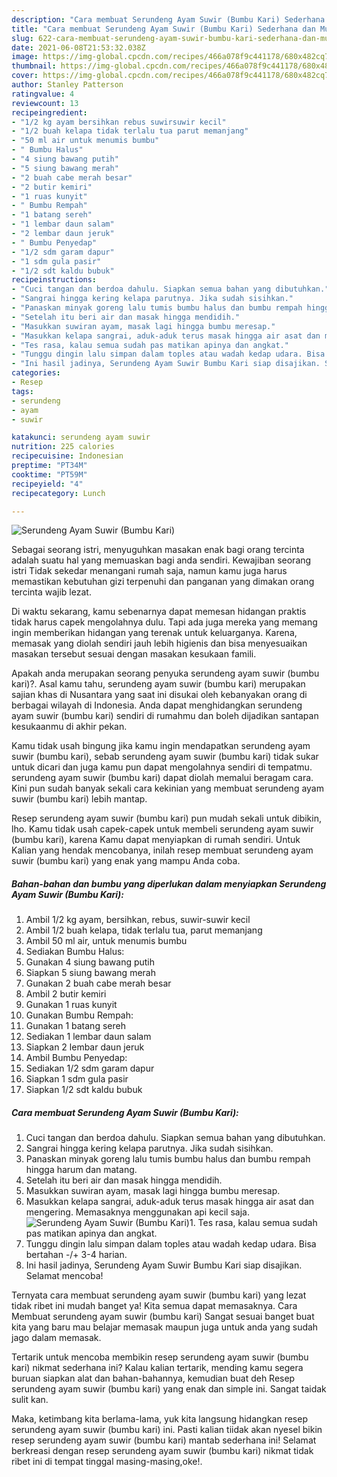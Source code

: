 ```yaml
---
description: "Cara membuat Serundeng Ayam Suwir (Bumbu Kari) Sederhana dan Mudah Dibuat"
title: "Cara membuat Serundeng Ayam Suwir (Bumbu Kari) Sederhana dan Mudah Dibuat"
slug: 622-cara-membuat-serundeng-ayam-suwir-bumbu-kari-sederhana-dan-mudah-dibuat
date: 2021-06-08T21:53:32.038Z
image: https://img-global.cpcdn.com/recipes/466a078f9c441178/680x482cq70/serundeng-ayam-suwir-bumbu-kari-foto-resep-utama.jpg
thumbnail: https://img-global.cpcdn.com/recipes/466a078f9c441178/680x482cq70/serundeng-ayam-suwir-bumbu-kari-foto-resep-utama.jpg
cover: https://img-global.cpcdn.com/recipes/466a078f9c441178/680x482cq70/serundeng-ayam-suwir-bumbu-kari-foto-resep-utama.jpg
author: Stanley Patterson
ratingvalue: 4
reviewcount: 13
recipeingredient:
- "1/2 kg ayam bersihkan rebus suwirsuwir kecil"
- "1/2 buah kelapa tidak terlalu tua parut memanjang"
- "50 ml air untuk menumis bumbu"
- " Bumbu Halus"
- "4 siung bawang putih"
- "5 siung bawang merah"
- "2 buah cabe merah besar"
- "2 butir kemiri"
- "1 ruas kunyit"
- " Bumbu Rempah"
- "1 batang sereh"
- "1 lembar daun salam"
- "2 lembar daun jeruk"
- " Bumbu Penyedap"
- "1/2 sdm garam dapur"
- "1 sdm gula pasir"
- "1/2 sdt kaldu bubuk"
recipeinstructions:
- "Cuci tangan dan berdoa dahulu. Siapkan semua bahan yang dibutuhkan."
- "Sangrai hingga kering kelapa parutnya. Jika sudah sisihkan."
- "Panaskan minyak goreng lalu tumis bumbu halus dan bumbu rempah hingga harum dan matang."
- "Setelah itu beri air dan masak hingga mendidih."
- "Masukkan suwiran ayam, masak lagi hingga bumbu meresap."
- "Masukkan kelapa sangrai, aduk-aduk terus masak hingga air asat dan mengering. Memasaknya menggunakan api kecil saja."
- "Tes rasa, kalau semua sudah pas matikan apinya dan angkat."
- "Tunggu dingin lalu simpan dalam toples atau wadah kedap udara. Bisa bertahan -/+ 3-4 harian."
- "Ini hasil jadinya, Serundeng Ayam Suwir Bumbu Kari siap disajikan. Selamat mencoba!"
categories:
- Resep
tags:
- serundeng
- ayam
- suwir

katakunci: serundeng ayam suwir 
nutrition: 225 calories
recipecuisine: Indonesian
preptime: "PT34M"
cooktime: "PT59M"
recipeyield: "4"
recipecategory: Lunch

---
```



![Serundeng Ayam Suwir (Bumbu Kari)](https://img-global.cpcdn.com/recipes/466a078f9c441178/680x482cq70/serundeng-ayam-suwir-bumbu-kari-foto-resep-utama.jpg)

Sebagai seorang istri, menyuguhkan masakan enak bagi orang tercinta adalah suatu hal yang memuaskan bagi anda sendiri. Kewajiban seorang istri Tidak sekedar menangani rumah saja, namun kamu juga harus memastikan kebutuhan gizi terpenuhi dan panganan yang dimakan orang tercinta wajib lezat.

Di waktu  sekarang, kamu sebenarnya dapat memesan hidangan praktis tidak harus capek mengolahnya dulu. Tapi ada juga mereka yang memang ingin memberikan hidangan yang terenak untuk keluarganya. Karena, memasak yang diolah sendiri jauh lebih higienis dan bisa menyesuaikan masakan tersebut sesuai dengan masakan kesukaan famili. 



Apakah anda merupakan seorang penyuka serundeng ayam suwir (bumbu kari)?. Asal kamu tahu, serundeng ayam suwir (bumbu kari) merupakan sajian khas di Nusantara yang saat ini disukai oleh kebanyakan orang di berbagai wilayah di Indonesia. Anda dapat menghidangkan serundeng ayam suwir (bumbu kari) sendiri di rumahmu dan boleh dijadikan santapan kesukaanmu di akhir pekan.

Kamu tidak usah bingung jika kamu ingin mendapatkan serundeng ayam suwir (bumbu kari), sebab serundeng ayam suwir (bumbu kari) tidak sukar untuk dicari dan juga kamu pun dapat mengolahnya sendiri di tempatmu. serundeng ayam suwir (bumbu kari) dapat diolah memalui beragam cara. Kini pun sudah banyak sekali cara kekinian yang membuat serundeng ayam suwir (bumbu kari) lebih mantap.

Resep serundeng ayam suwir (bumbu kari) pun mudah sekali untuk dibikin, lho. Kamu tidak usah capek-capek untuk membeli serundeng ayam suwir (bumbu kari), karena Kamu dapat menyiapkan di rumah sendiri. Untuk Kalian yang hendak mencobanya, inilah resep membuat serundeng ayam suwir (bumbu kari) yang enak yang mampu Anda coba.

<!--inarticleads1-->

##### Bahan-bahan dan bumbu yang diperlukan dalam menyiapkan Serundeng Ayam Suwir (Bumbu Kari):

1. Ambil 1/2 kg ayam, bersihkan, rebus, suwir-suwir kecil
1. Ambil 1/2 buah kelapa, tidak terlalu tua, parut memanjang
1. Ambil 50 ml air, untuk menumis bumbu
1. Sediakan  Bumbu Halus:
1. Gunakan 4 siung bawang putih
1. Siapkan 5 siung bawang merah
1. Gunakan 2 buah cabe merah besar
1. Ambil 2 butir kemiri
1. Gunakan 1 ruas kunyit
1. Gunakan  Bumbu Rempah:
1. Gunakan 1 batang sereh
1. Sediakan 1 lembar daun salam
1. Siapkan 2 lembar daun jeruk
1. Ambil  Bumbu Penyedap:
1. Sediakan 1/2 sdm garam dapur
1. Siapkan 1 sdm gula pasir
1. Siapkan 1/2 sdt kaldu bubuk




<!--inarticleads2-->

##### Cara membuat Serundeng Ayam Suwir (Bumbu Kari):

1. Cuci tangan dan berdoa dahulu. Siapkan semua bahan yang dibutuhkan.
1. Sangrai hingga kering kelapa parutnya. Jika sudah sisihkan.
1. Panaskan minyak goreng lalu tumis bumbu halus dan bumbu rempah hingga harum dan matang.
1. Setelah itu beri air dan masak hingga mendidih.
1. Masukkan suwiran ayam, masak lagi hingga bumbu meresap.
1. Masukkan kelapa sangrai, aduk-aduk terus masak hingga air asat dan mengering. Memasaknya menggunakan api kecil saja.
<img src="//assets-global.cpcdn.com/assets/icons/button_play-2c75c40dde080a61004c1f40b05d8f140eaff45d7e9e6481dc71c63d2e7c4909.png" alt="Serundeng Ayam Suwir (Bumbu Kari)">1. Tes rasa, kalau semua sudah pas matikan apinya dan angkat.
1. Tunggu dingin lalu simpan dalam toples atau wadah kedap udara. Bisa bertahan -/+ 3-4 harian.
1. Ini hasil jadinya, Serundeng Ayam Suwir Bumbu Kari siap disajikan. Selamat mencoba!




Ternyata cara membuat serundeng ayam suwir (bumbu kari) yang lezat tidak ribet ini mudah banget ya! Kita semua dapat memasaknya. Cara Membuat serundeng ayam suwir (bumbu kari) Sangat sesuai banget buat kita yang baru mau belajar memasak maupun juga untuk anda yang sudah jago dalam memasak.

Tertarik untuk mencoba membikin resep serundeng ayam suwir (bumbu kari) nikmat sederhana ini? Kalau kalian tertarik, mending kamu segera buruan siapkan alat dan bahan-bahannya, kemudian buat deh Resep serundeng ayam suwir (bumbu kari) yang enak dan simple ini. Sangat taidak sulit kan. 

Maka, ketimbang kita berlama-lama, yuk kita langsung hidangkan resep serundeng ayam suwir (bumbu kari) ini. Pasti kalian tiidak akan nyesel bikin resep serundeng ayam suwir (bumbu kari) mantab sederhana ini! Selamat berkreasi dengan resep serundeng ayam suwir (bumbu kari) nikmat tidak ribet ini di tempat tinggal masing-masing,oke!.

